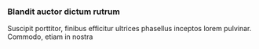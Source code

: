 ### Blandit auctor dictum rutrum

Suscipit porttitor, finibus efficitur ultrices phasellus inceptos lorem pulvinar. Commodo, etiam in nostra


